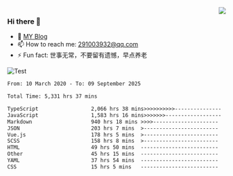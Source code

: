 <img align='right' src='https://github-readme-stats.vercel.app/api?username=niaogege&show_icons=true&theme=radical'/>

### Hi there 👋

- 🌱 [MY Blog](https://bythewayer.com/)
- 📫 How to reach me: 291003932@qq.com
- ⚡ Fun fact:  世事无常，不要留有遗憾，早点养老

![Test](https://github-readme-stats.vercel.app/api/top-langs/?username=niaogege&layout=compact)

<!--START_SECTION:waka-->

```txt
From: 10 March 2020 - To: 09 September 2025

Total Time: 5,331 hrs 37 mins

TypeScript                 2,066 hrs 38 mins>>>>>>>>>>---------------   38.76 %
JavaScript                 1,583 hrs 16 mins>>>>>>>------------------   29.70 %
Markdown                   940 hrs 18 mins >>>>---------------------   17.64 %
JSON                       203 hrs 7 mins  >------------------------   03.81 %
Vue.js                     178 hrs 5 mins  >------------------------   03.34 %
SCSS                       158 hrs 8 mins  >------------------------   02.97 %
HTML                       49 hrs 50 mins  -------------------------   00.93 %
Other                      45 hrs 15 mins  -------------------------   00.85 %
YAML                       37 hrs 54 mins  -------------------------   00.71 %
CSS                        15 hrs 5 mins   -------------------------   00.28 %
```

<!--END_SECTION:waka-->

